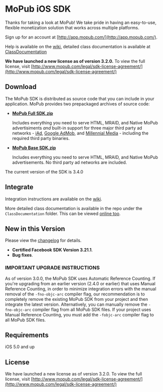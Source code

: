 # MoPub iOS SDK

Thanks for taking a look at MoPub! We take pride in having an easy-to-use, flexible monetization solution that works across multiple platforms.

Sign up for an account at [http://app.mopub.com/](http://app.mopub.com/).

Help is available on the [wiki](https://github.com/mopub/mopub-ios-sdk/wiki/Getting-Started), detailed class documentation is available at [ClassDocumentation](http://htmlpreview.github.com/?https://github.com/mopub/mopub-ios-sdk/blob/master/ClassDocumentation/index.html)

**We have launched a new license as of version 3.2.0.** To view the full license, visit [http://www.mopub.com/legal/sdk-license-agreement/](http://www.mopub.com/legal/sdk-license-agreement/)

## Download

The MoPub SDK is distributed as source code that you can include in your application.  MoPub provides two prepackaged archives of source code:

- **[MoPub Full SDK.zip](http://bit.ly/180lUGi)**

  Includes everything you need to serve HTML, MRAID, and Native MoPub advertisiments *and* built-in support for three major third party ad networks - [iAd](http://advertising.apple.com/), [Google AdMob](http://www.google.com/ads/admob/), and [Millennial Media](http://www.millennialmedia.com/) - including the required third party binaries.

- **[MoPub Base SDK.zip](http://bit.ly/19pPR1r)**

  Includes everything you need to serve HTML, MRAID, and Native MoPub advertisements.  No third party ad networks are included.

The current version of the SDK is 3.4.0

## Integrate

Integration instructions are available on the [wiki](https://github.com/mopub/mopub-ios-sdk/wiki/Getting-Started).

More detailed class documentation is available in the repo under the `ClassDocumentation` folder.  This can be viewed [online too](http://htmlpreview.github.com/?https://github.com/mopub/mopub-ios-sdk/blob/master/ClassDocumentation/index.html).

## New in this Version

Please view the [changelog](https://github.com/mopub/mopub-ios-sdk/blob/master/CHANGELOG.md) for details.

- **Certified Facebook SDK Version 3.21.1**.
- **Bug fixes**.

### IMPORTANT UPGRADE INSTRUCTIONS

As of version 3.0.0, the MoPub SDK uses Automatic Reference Counting. If you're upgrading from an earlier version (2.4.0 or earlier) that uses Manual Reference Counting, in order to minimize integration errors with the manual removal of the `-fno-objc-arc` compiler flag, our recommendation is to completely remove the existing MoPub SDK from your project and then integrate the latest version. Alternatively, you can manually remove the `-fno-objc-arc` compiler flag from all MoPub SDK files. If your project uses Manual Reference Counting, you must add the `-fobjc-arc` compiler flag to all MoPub SDK files.

## Requirements

iOS 5.0 and up

## License

We have launched a new license as of version 3.2.0. To view the full license, visit [http://www.mopub.com/legal/sdk-license-agreement/](http://www.mopub.com/legal/sdk-license-agreement/)